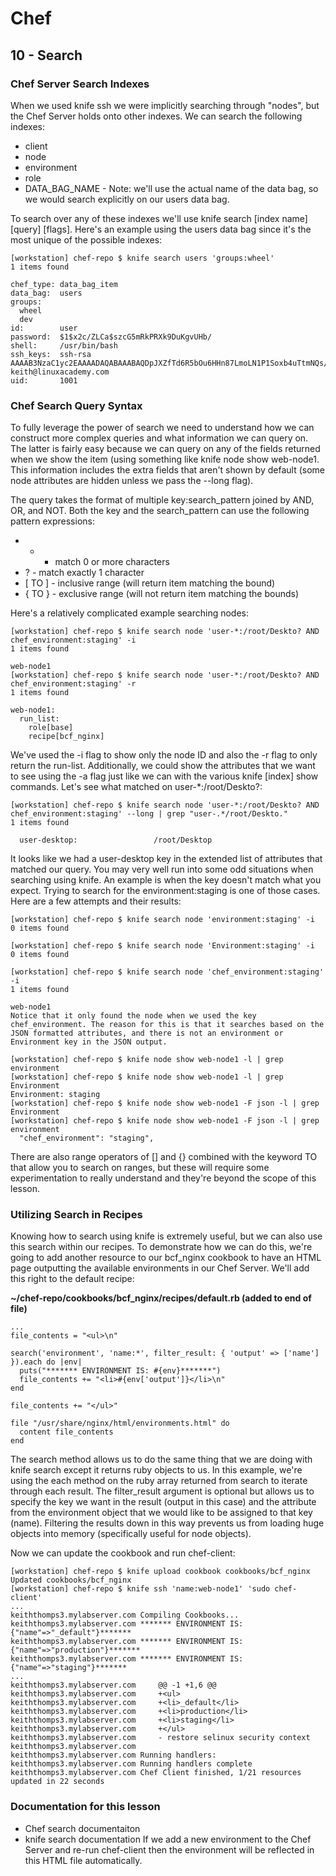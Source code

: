 # Chef

## 10 - Search

### Chef Server Search Indexes

When we used knife ssh we were implicitly searching through "nodes", but the Chef Server holds onto other indexes. We can search the following indexes:

- client
- node
- environment
- role
- DATA_BAG_NAME - Note: we'll use the actual name of the data bag, so we would search explicitly on our users data bag.

To search over any of these indexes we'll use knife search [index name] [query] [flags]. Here's an example using the users data bag since it's the most unique of the possible indexes:

```
[workstation] chef-repo $ knife search users 'groups:wheel'
1 items found

chef_type: data_bag_item
data_bag:  users
groups:
  wheel
  dev
id:        user
password:  $1$x2c/ZLCa$szcG5mRkPRXk9DuKgvUHb/
shell:     /usr/bin/bash
ssh_keys:  ssh-rsa AAAAB3NzaC1yc2EAAAADAQABAAABAQDpJXZfTd6R5bOu6HHn87LmoLN1P1Soxb4uTtmNQs/Q8yUaCzEg+MUZTOJfGvjEUn1x8+zk+ugSwRLYdkynRFsPAyUmnPV9LW9uNgPQQsSnUnVlVnYVUpufp8kNOOlCOuOnfY32aD9qfdVMahwOlnkiGGBfee2YLeFVjhcacvqy1Dprsdw7L65snPEB31HCNg0pu9rF/vJV9ta94EadN5AwuO/ex8E/YgEI2XDwkJN2yhsumhyyM2ihnXu0/GTd7BkS5UuAonbjT/oNmS+MqqhBEZYYkIEDrobjRauDrfSGR9tbjGH5nTnF6aYD6PF/lmEi91xhKHbor5xwmf6q3XOf keith@linuxacademy.com
uid:       1001
```

### Chef Search Query Syntax

To fully leverage the power of search we need to understand how we can construct more complex queries and what information we can query on. The latter is fairly easy because we can query on any of the fields returned when we show the item (using something like knife node show web-node1. This information includes the extra fields that aren't shown by default (some node attributes are hidden unless we pass the --long flag).

The query takes the format of multiple key:search_pattern joined by AND, OR, and NOT. Both the key and the search_pattern can use the following pattern expressions:

- * - match 0 or more characters
- ? - match exactly 1 character
- [ TO ] - inclusive range (will return item matching the bound)
- { TO } - exclusive range (will not return item matching the bounds)

Here's a relatively complicated example searching nodes:

```
[workstation] chef-repo $ knife search node 'user-*:/root/Deskto? AND chef_environment:staging' -i
1 items found

web-node1
[workstation] chef-repo $ knife search node 'user-*:/root/Deskto? AND chef_environment:staging' -r
1 items found

web-node1:
  run_list:
    role[base]
    recipe[bcf_nginx]
```

We've used the -i flag to show only the node ID and also the -r flag to only return the run-list. Additionally, we could show the attributes that we want to see using the -a flag just like we can with the various knife [index] show commands. Let's see what matched on user-*:/root/Deskto?:

```
[workstation] chef-repo $ knife search node 'user-*:/root/Deskto? AND chef_environment:staging' --long | grep "user-.*/root/Deskto."
1 items found

  user-desktop:                 /root/Desktop
```

It looks like we had a user-desktop key in the extended list of attributes that matched our query. You may very well run into some odd situations when searching using knife. An example is when the key doesn't match what you expect. Trying to search for the environment:staging is one of those cases. Here are a few attempts and their results:

```
[workstation] chef-repo $ knife search node 'environment:staging' -i
0 items found

[workstation] chef-repo $ knife search node 'Environment:staging' -i
0 items found

[workstation] chef-repo $ knife search node 'chef_environment:staging' -i
1 items found

web-node1
Notice that it only found the node when we used the key chef_environment. The reason for this is that it searches based on the JSON formatted attributes, and there is not an environment or Environment key in the JSON output.

[workstation] chef-repo $ knife node show web-node1 -l | grep environment
[workstation] chef-repo $ knife node show web-node1 -l | grep Environment
Environment: staging
[workstation] chef-repo $ knife node show web-node1 -F json -l | grep Environment
[workstation] chef-repo $ knife node show web-node1 -F json -l | grep environment
  "chef_environment": "staging",
```

There are also range operators of [] and {} combined with the keyword TO that allow you to search on ranges, but these will require some experimentation to really understand and they're beyond the scope of this lesson.

### Utilizing Search in Recipes

Knowing how to search using knife is extremely useful, but we can also use this search within our recipes. To demonstrate how we can do this, we're going to add another resource to our bcf_nginx cookbook to have an HTML page outputting the available environments in our Chef Server. We'll add this right to the default recipe:

**~/chef-repo/cookbooks/bcf_nginx/recipes/default.rb (added to end of file)**

```
...
file_contents = "<ul>\n"

search('environment', 'name:*', filter_result: { 'output' => ['name'] }).each do |env|
  puts("******* ENVIRONMENT IS: #{env}*******")
  file_contents += "<li>#{env['output']}</li>\n"
end

file_contents += "</ul>"

file "/usr/share/nginx/html/environments.html" do
  content file_contents
end
```

The search method allows us to do the same thing that we are doing with knife search except it returns ruby objects to us. In this example, we're using the each method on the ruby array returned from search to iterate through each result. The filter_result argument is optional but allows us to specify the key we want in the result (output in this case) and the attribute from the environment object that we would like to be assigned to that key (name). Filtering the results down in this way prevents us from loading huge objects into memory (specifically useful for node objects).

Now we can update the cookbook and run chef-client:

```
[workstation] chef-repo $ knife upload cookbook cookbooks/bcf_nginx
Updated cookbooks/bcf_nginx
[workstation] chef-repo $ knife ssh 'name:web-node1' 'sudo chef-client'
...
keiththomps3.mylabserver.com Compiling Cookbooks...
keiththomps3.mylabserver.com ******* ENVIRONMENT IS: {"name"=>"_default"}*******
keiththomps3.mylabserver.com ******* ENVIRONMENT IS: {"name"=>"production"}*******
keiththomps3.mylabserver.com ******* ENVIRONMENT IS: {"name"=>"staging"}*******
...
keiththomps3.mylabserver.com     @@ -1 +1,6 @@
keiththomps3.mylabserver.com     +<ul>
keiththomps3.mylabserver.com     +<li>_default</li>
keiththomps3.mylabserver.com     +<li>production</li>
keiththomps3.mylabserver.com     +<li>staging</li>
keiththomps3.mylabserver.com     +</ul>
keiththomps3.mylabserver.com     - restore selinux security context
keiththomps3.mylabserver.com
keiththomps3.mylabserver.com Running handlers:
keiththomps3.mylabserver.com Running handlers complete
keiththomps3.mylabserver.com Chef Client finished, 1/21 resources updated in 22 seconds
```
### Documentation for this lesson

- Chef search documentaiton
- knife search documentation
If we add a new environment to the Chef Server and re-run chef-client then the environment will be reflected in this HTML file automatically.